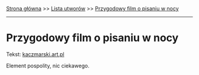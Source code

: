 [Strona główna](../index.md) >> [Lista utworów](../list.md) >> [Przygodowy film o pisaniu w nocy](490.md)

---

# Przygodowy film o pisaniu w nocy

Tekst: [kaczmarski.art.pl](https://www.kaczmarski.art.pl/tworczosc/wiersze/przygodowy-film-o-pisaniu-w-nocy/)

Element pospolity, nic ciekawego.